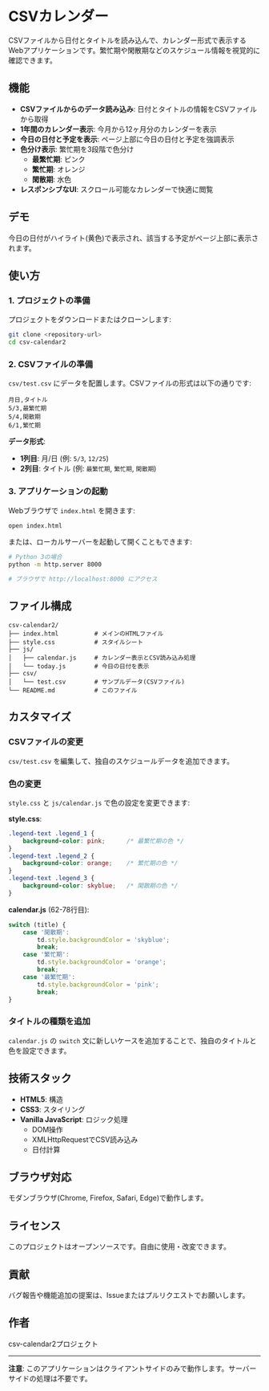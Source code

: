 # CSVカレンダー

CSVファイルから日付とタイトルを読み込んで、カレンダー形式で表示するWebアプリケーションです。繁忙期や閑散期などのスケジュール情報を視覚的に確認できます。

## 機能

- **CSVファイルからのデータ読み込み**: 日付とタイトルの情報をCSVファイルから取得
- **1年間のカレンダー表示**: 今月から12ヶ月分のカレンダーを表示
- **今日の日付と予定を表示**: ページ上部に今日の日付と予定を強調表示
- **色分け表示**: 繁忙期を3段階で色分け
  - **最繁忙期**: ピンク
  - **繁忙期**: オレンジ
  - **閑散期**: 水色
- **レスポンシブなUI**: スクロール可能なカレンダーで快適に閲覧

## デモ

今日の日付がハイライト(黄色)で表示され、該当する予定がページ上部に表示されます。

## 使い方

### 1. プロジェクトの準備

プロジェクトをダウンロードまたはクローンします:

```bash
git clone <repository-url>
cd csv-calendar2
```

### 2. CSVファイルの準備

`csv/test.csv` にデータを配置します。CSVファイルの形式は以下の通りです:

```csv
月日,タイトル
5/3,最繁忙期
5/4,閑散期
6/1,繁忙期
```

**データ形式**:
- **1列目**: 月/日 (例: `5/3`, `12/25`)
- **2列目**: タイトル (例: `最繁忙期`, `繁忙期`, `閑散期`)

### 3. アプリケーションの起動

Webブラウザで `index.html` を開きます:

```bash
open index.html
```

または、ローカルサーバーを起動して開くこともできます:

```bash
# Python 3の場合
python -m http.server 8000

# ブラウザで http://localhost:8000 にアクセス
```

## ファイル構成

```
csv-calendar2/
├── index.html          # メインのHTMLファイル
├── style.css           # スタイルシート
├── js/
│   ├── calendar.js     # カレンダー表示とCSV読み込み処理
│   └── today.js        # 今日の日付を表示
├── csv/
│   └── test.csv        # サンプルデータ(CSVファイル)
└── README.md           # このファイル
```

## カスタマイズ

### CSVファイルの変更

`csv/test.csv` を編集して、独自のスケジュールデータを追加できます。

### 色の変更

`style.css` と `js/calendar.js` で色の設定を変更できます:

**style.css**:
```css
.legend-text .legend_1 {
    background-color: pink;      /* 最繁忙期の色 */
}
.legend-text .legend_2 {
    background-color: orange;    /* 繁忙期の色 */
}
.legend-text .legend_3 {
    background-color: skyblue;   /* 閑散期の色 */
}
```

**calendar.js** (62-78行目):
```javascript
switch (title) {
    case '閑散期':
        td.style.backgroundColor = 'skyblue';
        break;
    case '繁忙期':
        td.style.backgroundColor = 'orange';
        break;
    case '最繁忙期':
        td.style.backgroundColor = 'pink';
        break;
}
```

### タイトルの種類を追加

`calendar.js` の `switch` 文に新しいケースを追加することで、独自のタイトルと色を設定できます。

## 技術スタック

- **HTML5**: 構造
- **CSS3**: スタイリング
- **Vanilla JavaScript**: ロジック処理
  - DOM操作
  - XMLHttpRequestでCSV読み込み
  - 日付計算

## ブラウザ対応

モダンブラウザ(Chrome, Firefox, Safari, Edge)で動作します。

## ライセンス

このプロジェクトはオープンソースです。自由に使用・改変できます。

## 貢献

バグ報告や機能追加の提案は、Issueまたはプルリクエストでお願いします。

## 作者

csv-calendar2プロジェクト

---

**注意**: このアプリケーションはクライアントサイドのみで動作します。サーバーサイドの処理は不要です。
